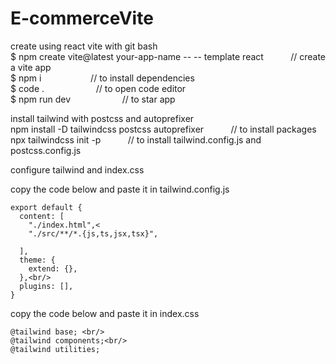 # E-commerceVite

create using react vite with git bash<br/>
$ npm create vite@latest your-app-name -- -- template react &nbsp;&nbsp;&nbsp;&nbsp;&nbsp;&nbsp;&nbsp;&nbsp;&nbsp;&nbsp;// create a vite app<br/>
$ npm i &nbsp;&nbsp;&nbsp;&nbsp;&nbsp;&nbsp;&nbsp;&nbsp;&nbsp;&nbsp;&nbsp;&nbsp;&nbsp;&nbsp;&nbsp;&nbsp;&nbsp;&nbsp;&nbsp;// to install dependencies<br/>
$ code . &nbsp;&nbsp;&nbsp;&nbsp;&nbsp;&nbsp;&nbsp;&nbsp;&nbsp;&nbsp;&nbsp;&nbsp;&nbsp;&nbsp;&nbsp;&nbsp;&nbsp;&nbsp;&nbsp;&nbsp;// to open code editor<br/>
$ npm run dev &nbsp;&nbsp;&nbsp;&nbsp;&nbsp;&nbsp;&nbsp;&nbsp;&nbsp;&nbsp;&nbsp;&nbsp;&nbsp;&nbsp;&nbsp;&nbsp;&nbsp;&nbsp;&nbsp;&nbsp;// to star app<br/>

install tailwind with postcss and autoprefixer <br/>
npm install -D tailwindcss postcss autoprefixer &nbsp;&nbsp;&nbsp;&nbsp;&nbsp;&nbsp;&nbsp;&nbsp;&nbsp;&nbsp;// to install packages<br/>
npx tailwindcss init -p &nbsp;&nbsp;&nbsp;&nbsp;&nbsp;&nbsp;&nbsp;&nbsp;&nbsp;&nbsp;// to install tailwind.config.js and postcss.config.js<br/>

configure tailwind and index.css<br/>

copy the code below and paste it in tailwind.config.js<br/>
```/** @type {import('tailwindcss').Config} */<br/>
export default {
  content: [
    "./index.html",<
    "./src/**/*.{js,ts,jsx,tsx}",
    
  ],
  theme: {
    extend: {},
  },<br/>
  plugins: [],
}
```

copy the code below and paste it in index.css<br/>
```
@tailwind base; <br/>
@tailwind components;<br/>
@tailwind utilities;
```


